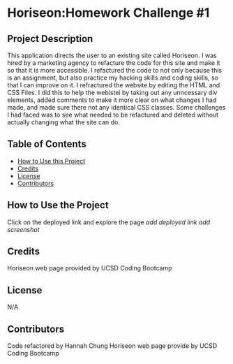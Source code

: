 # Horiseon:Homework Challenge #1

## Project Description
This application directs the user to an existing site called Horiseon. I was hired by a marketing agency to refacture the code for this site and make it so that it is more accessible. I refactured the code to not only because this is an assignment, but also practice my hacking skills and coding skills, so that I can improve on it. I refractured the website by editing the HTML and CSS Files. I did this to help the webistei by taking out any unncessary div elements, added comments to make it more clear on what changes I had made, and made sure there not any identical CSS classes.  Some challenges I had faced was to see what needed to be refactured and deleted without actually changing what the site can do.

## Table of Contents
<nav>
    <ul>
        <li><a href="How to Use this Project">How to Use this Project</a></li>
        <li><a href="Credits">Credits</a></li>
        <li><a href="License">License</a></li>
        <li><a href="Contributors">Contributors</a></li>
    </ul>
</nav>

## How to Use the Project
Click on the deployed link and explore the page *add deployed link* 
*add screenshot*

## Credits
Horiseon web page provided by UCSD Coding Bootcamp 

## License
N/A

## Contributors
Code refactored by Hannah Chung
Horiseon web page provide by UCSD Coding Bootcamp